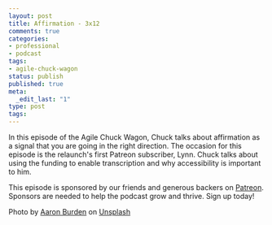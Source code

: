 ```yaml
---
layout: post
title: Affirmation - 3x12
comments: true
categories:
- professional
- podcast
tags:
- agile-chuck-wagon
status: publish
published: true
meta:
  _edit_last: "1"
type: post
tags:
---
```

<p>In this episode of the Agile Chuck Wagon, Chuck talks about affirmation as a signal that you are going in the right direction. The occasion for this episode is the relaunch's first Patreon subscriber, Lynn. Chuck talks about using the funding to enable transcription and why accessibility is important to him.</p>
<p>This episode is sponsored by our friends and generous backers on <a href="https://www.patreon.com/agilechuckwagon">Patreon</a>. Sponsors are needed to help the podcast grow and thrive. Sign up today!</p>
<p>Photo by <a href="https://unsplash.com/photos/HgkSFooS_YU?utm_source=unsplash&utm_medium=referral&utm_content=creditCopyText">Aaron Burden</a> on <a href="https://unsplash.com/search/photos/affirmation?utm_source=unsplash&utm_medium=referral&utm_content=creditCopyText">Unsplash</a></p>